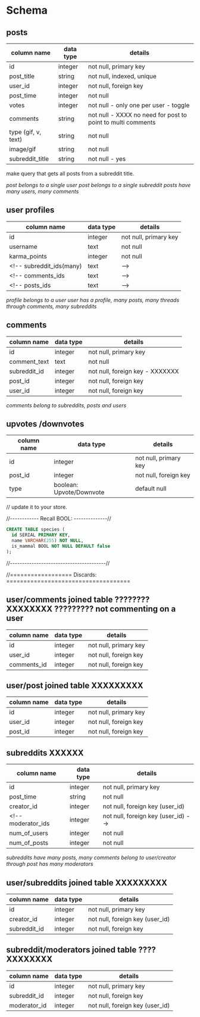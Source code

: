 # Schema

## posts
column name          | data type | details
---------------------|-----------|-----------------------
id                   | integer   | not null, primary key
post_title           | string    | not null, indexed, unique
user_id              | integer   | not null, foreign key
post_time         | integer   | not null
votes                | integer   | not null     - only one per user - toggle
comments             | string    | not null     - XXXX no need for post to point to multi comments
type (gif, v, text)  | string    | not null
image/gif            | string    | not null
subreddit_title      | string    | not null     - yes

make query that gets all posts from a subreddit title.

*post belongs to a single user*
*post belongs to a single subreddit*
*posts have many users, many comments*

## user profiles
column name          | data type | details
---------------------|-----------|-----------------------
id                   | integer   | not null, primary key
username             | text      | not null
karma_points         | integer   | not null
<!-- subreddit_ids(many)  | text      | -->
<!-- comments_ids         | text      | -->
<!-- posts_ids            | text      | -->

*profile belongs to a user*
*user has a profile, many posts, many threads through comments,*
*many subreddits*


## comments
column name     | data type | details
----------------|-----------|-----------------------
id              | integer   | not null, primary key
comment_text    | text      | not null
subreddit_id    | integer   | not null, foreign key     - XXXXXXX
post_id         | integer   | not null, foreign key
user_id         | integer   | not null, foreign key

*comments belong to subreddits, posts and users*



## upvotes /downvotes           
column name  | data type                  | details
-------------|----------------------------|-----------------------
id           | integer                    | not null, primary key
post_id      | integer                    | not null, foreign key
type         | boolean: Upvote/Downvote   | default null

// update it to your store.

//------------ Recall BOOL: --------------//
```sql
CREATE TABLE species (
  id SERIAL PRIMARY KEY,
  name VARCHAR(255) NOT NULL,
  is_mammal BOOL NOT NULL DEFAULT false
);
```
//----------------------------------------//




//================== Discards: ====================================


## user/comments joined table      **????????** XXXXXXXX  **?????????** not commenting on a user
column name     | data type | details
----------------|-----------|-----------------------
id              | integer   | not null, primary key
user_id         | integer   | not null, foreign key
comments_id     | integer   | not null, foreign key

## user/post joined table                   XXXXXXXXX
column name     | data type | details
----------------|-----------|-----------------------
id              | integer   | not null, primary key
user_id         | integer   | not null, foreign key
post_id         | integer   | not null, foreign key

## subreddits      XXXXXX
column name     | data type | details
----------------|-----------|-----------------------
id              | integer   | not null, primary key
post_time    | string    | not null
creator_id      | integer   | not null, foreign key (user_id)
<!-- moderator_ids   | integer   | not null, foreign key (user_id) -->
num_of_users    | integer   | not null
num_of_posts    | integer   | not null

*subreddits have many posts, many comments* *belong to user/creator through post* *has many moderators*

## user/subreddits joined table                             XXXXXXXXX
column name     | data type | details
----------------|-----------|-----------------------
id              | integer   | not null, primary key
creator_id      | integer   | not null, foreign key (user_id)
subreddit_id    | integer   | not null, foreign key

## subreddit/moderators joined table  **????**              XXXXXXXX
column name        | data type | details
-------------------|-----------|-----------------------
id                 | integer   | not null, primary key
subreddit_id       | integer   | not null, foreign key
moderator_id       | integer   | not null, foreign key (user_id)
